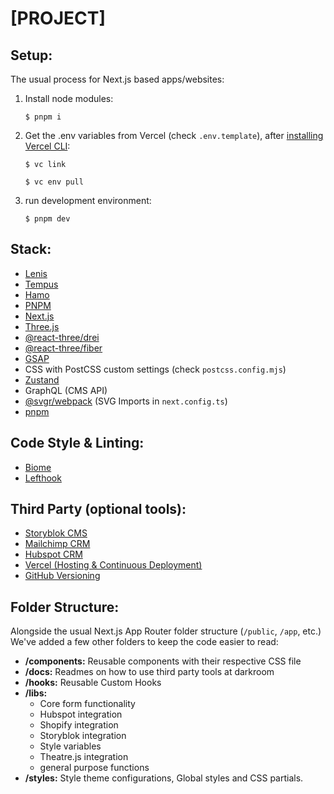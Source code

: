 # [PROJECT]

## Setup:

The usual process for Next.js based apps/websites:

1. Install node modules:

   `$ pnpm i`

2. Get the .env variables from Vercel (check `.env.template`), after [installing Vercel CLI](https://vercel.com/docs/cli):

   `$ vc link`

   `$ vc env pull`

3. run development environment:

   `$ pnpm dev`

## Stack:

- [Lenis](https://github.com/darkroomengineering/lenis)
- [Tempus](https://github.com/darkroomengineering/tempus)
- [Hamo](https://github.com/darkroomengineering/hamo)
- [PNPM](https://pnpm.io/)
- [Next.js](https://nextjs.org/)
- [Three.js](https://threejs.org/)
- [@react-three/drei](https://github.com/pmndrs/drei)
- [@react-three/fiber](https://docs.pmnd.rs/react-three-fiber/getting-started/introduction)
- [GSAP](https://greensock.com/gsap/)
- CSS with PostCSS custom settings (check `postcss.config.mjs`)
- [Zustand](https://github.com/pmndrs/zustand)
- GraphQL (CMS API)
- [@svgr/webpack](https://github.com/gregberge/svgr/tree/main) (SVG Imports in `next.config.ts`)
- [pnpm](https://pnpm.io/)

## Code Style & Linting:

- [Biome](https://github.com/biomejs/biome)
- [Lefthook](https://github.com/evilmartians/lefthook)

## Third Party (optional tools):

- [Storyblok CMS](https://storyblok.com/)
- [Mailchimp CRM](https://mailchimp.com/)
- [Hubspot CRM](https://hubspot.com/)
- [Vercel (Hosting & Continuous Deployment)](https://vercel.com/home)
- [GitHub Versioning](https://github.com/)

## Folder Structure:

Alongside the usual Next.js App Router folder structure (`/public`, `/app`, etc.) We've added a few other folders to keep the code easier to read:

- **/components:** Reusable components with their respective CSS file
- **/docs:** Readmes on how to use third party tools at darkroom
- **/hooks:** Reusable Custom Hooks
- **/libs:** 
  - Core form functionality
  - Hubspot integration
  - Shopify integration
  - Storyblok integration
  - Style variables
  - Theatre.js integration
  - general purpose functions
- **/styles:** Style theme configurations, Global styles and CSS partials.
